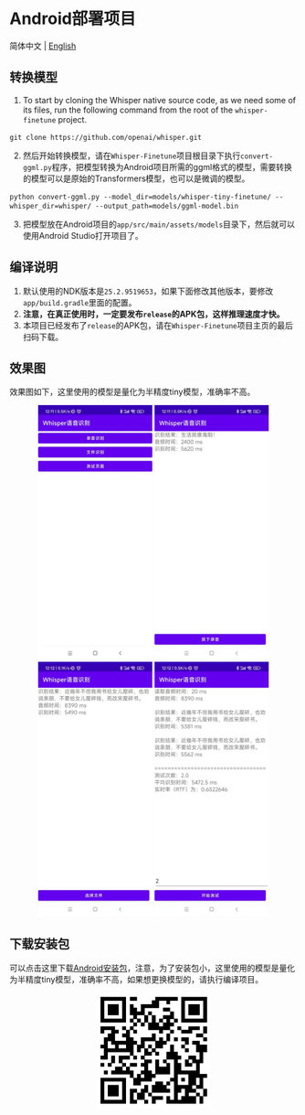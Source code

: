 # Android部署项目

简体中文 | [English](./README_en.md)

## 转换模型

1. To start by cloning the Whisper native source code, as we need some of its files, run the following command from the root of the `whisper-finetune` project.
```shell
git clone https://github.com/openai/whisper.git
```

2. 然后开始转换模型，请在`Whisper-Finetune`项目根目录下执行`convert-ggml.py`程序，把模型转换为Android项目所需的ggml格式的模型，需要转换的模型可以是原始的Transformers模型，也可以是微调的模型。
```shell
python convert-ggml.py --model_dir=models/whisper-tiny-finetune/ --whisper_dir=whisper/ --output_path=models/ggml-model.bin
```

3. 把模型放在Android项目的`app/src/main/assets/models`目录下，然后就可以使用Android Studio打开项目了。


## 编译说明

1. 默认使用的NDK版本是`25.2.9519653`，如果下面修改其他版本，要修改`app/build.gradle`里面的配置。
2. **注意，在真正使用时，一定要发布`release`的APK包，这样推理速度才快。**
3. 本项目已经发布了`release`的APK包，请在`Whisper-Finetune`项目主页的最后扫码下载。

## 效果图

效果图如下，这里使用的模型是量化为半精度tiny模型，准确率不高。
<br/>
<div align="center">
<img src="../docs/images/android2.jpg" alt="Android效果图" width="200">
<img src="../docs/images/android1.jpg" alt="Android效果图" width="200">
<img src="../docs/images/android3.jpg" alt="Android效果图" width="200">
<img src="../docs/images/android4.jpg" alt="Android效果图" width="200">
</div>

## 下载安装包

可以点击这里下载[Android安装包](https://yeyupiaoling.cn/whisper.apk)，注意，为了安装包小，这里使用的模型是量化为半精度tiny模型，准确率不高，如果想更换模型的，请执行编译项目。
<br/>
<div align="center">
<img src="../docs/images/android.jpg" alt="Android安装包" width="200">
</div>
